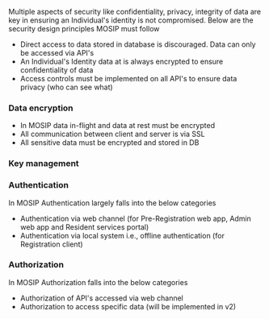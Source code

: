 Multiple aspects of security like confidentiality, privacy, integrity of data are key in ensuring an Individual's identity is not compromised. Below are the security design principles MOSIP must follow

- Direct access to data stored in database is discouraged. Data can only be accessed via API's
- An Individual's Identity data at is always encrypted to ensure confidentiality of data
- Access controls must be implemented on all API's to ensure data privacy (who can see what)

### Data encryption
- In MOSIP data in-flight and data at rest must be encrypted
- All communication between client and server is via SSL
- All sensitive data must be encrypted and stored in DB


### Key management

### Authentication
In MOSIP Authentication largely falls into the below categories
- Authentication via web channel (for Pre-Registration web app, Admin web app and Resident services portal)
- Authentication via local system i.e., offline authentication (for Registration client)

### Authorization
In MOSIP Authorization falls into the below categories
- Authorization of API's accessed via web channel
- Authorization to access specific data (will be implemented in v2)
